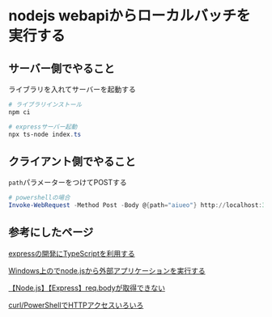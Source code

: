 # nodejs webapiからローカルバッチを実行する

## サーバー側でやること
ライブラリを入れてサーバーを起動する

```PowerShell
# ライブラリインストール
npm ci

# expressサーバー起動
npx ts-node index.ts
```

## クライアント側でやること
`path`パラメーターをつけてPOSTする

```PowerShell
# powershellの場合
Invoke-WebRequest -Method Post -Body @{path="aiueo"} http://localhost:3000/execbat
```

## 参考にしたページ

[expressの開発にTypeScriptを利用する](https://qiita.com/zaburo/items/69726cc42ef774990279)

[Windows上のでnode.jsから外部アプリケーションを実行する](http://mztm.jp/2019/04/26/windows%E4%B8%8A%E3%81%AE%E3%81%A7node-js%E3%81%8B%E3%82%89%E5%A4%96%E9%83%A8%E3%82%A2%E3%83%97%E3%83%AA%E3%82%B1%E3%83%BC%E3%82%B7%E3%83%A7%E3%83%B3%E3%82%92%E5%AE%9F%E8%A1%8C%E3%81%99%E3%82%8B/)

[【Node.js】【Express】req.bodyが取得できない](https://qiita.com/papipupesatou/items/222751cd2457462bbd11)

[curl/PowerShellでHTTPアクセスいろいろ](https://qiita.com/zaki-lknr/items/8950f6acea20961a8afc)